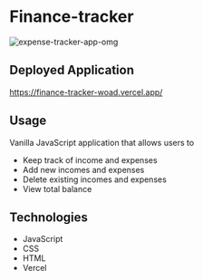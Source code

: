 # Finance-tracker

![expense-tracker-app-omg](https://user-images.githubusercontent.com/80596387/155621030-58df9e95-3fe2-4ac4-b381-9ad17336ad2c.PNG)

## Deployed Application
https://finance-tracker-woad.vercel.app/

## Usage
Vanilla JavaScript application that allows users to
- Keep track of income and expenses
- Add new incomes and expenses
- Delete existing incomes and expenses
- View total balance

## Technologies
- JavaScript
- CSS
- HTML
- Vercel
